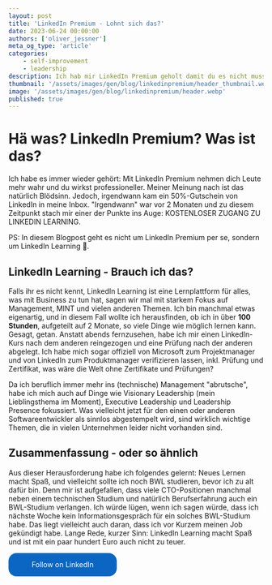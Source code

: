```yaml
---
layout: post
title: 'LinkedIn Premium - Lohnt sich das?'
date: 2023-06-24 00:00:00
authors: ['oliver_jessner']
meta_og_type: 'article'
categories:
    - self-improvement
    - leadership
description: Ich hab mir LinkedIn Premium geholt damit du es nicht musst. Hier sind meine Erfahrungen.
thumbnail: '/assets/images/gen/blog/linkedinpremium/header_thumbnail.webp'
image: '/assets/images/gen/blog/linkedinpremium/header.webp'
published: true
---
```


# Hä was? LinkedIn Premium? Was ist das?

Ich habe es immer wieder gehört: Mit LinkedIn Premium nehmen dich Leute mehr wahr und du wirkst professioneller. Meiner Meinung nach ist das natürlich Blödsinn. Jedoch, irgendwann kam ein 50%-Gutschein von LinkedIn in meine Inbox. "Irgendwann" war vor 2 Monaten und zu diesem Zeitpunkt stach mir einer der Punkte ins Auge: KOSTENLOSER ZUGANG ZU LINKEDIN LEARNING.

PS: In diesem Blogpost geht es nicht um LinkedIn Premium per se, sondern um LinkedIn Learning 🫣.

## LinkedIn Learning - Brauch ich das?

Falls ihr es nicht kennt, LinkedIn Learning ist eine Lernplattform für alles, was mit Business zu tun hat, sagen wir mal mit starkem Fokus auf Management, MINT und vielen anderen Themen. Ich bin manchmal etwas eigenartig, und in diesem Fall wollte ich herausfinden, ob ich in über **100 Stunden**, aufgeteilt auf 2 Monate, so viele Dinge wie möglich lernen kann. Gesagt, getan. Anstatt abends fernzusehen, habe ich mir einen LinkedIn-Kurs nach dem anderen reingezogen und eine Prüfung nach der anderen abgelegt. Ich habe mich sogar offiziell von Microsoft zum Projektmanager und von LinkedIn zum Produktmanager verifizieren lassen, inkl. Prüfung und Zertifikat, was
wäre die Welt ohne Zertifikate und Prüfungen?

Da ich beruflich immer mehr ins (technische) Management "abrutsche", habe ich mich auch auf Dinge wie Visionary Leadership (mein Lieblingsthema im Moment), Executive Leadership und Leadership Presence fokussiert. Was vielleicht jetzt für den einen oder anderen Softwareentwickler als sinnlos abgestempelt wird, sind wirklich wichtige Themen, die in vielen Unternehmen leider nicht vorhanden sind.

## Zusammenfassung - oder so ähnlich

Aus dieser Herausforderung habe ich folgendes gelernt: Neues Lernen macht Spaß, und vielleicht sollte ich noch BWL studieren, bevor ich zu alt dafür bin. Denn mir ist aufgefallen, dass viele CTO-Positionen manchmal neben einem technischen Studium und natürlich Berufserfahrung auch ein BWL-Studium verlangen. Ich würde lügen, wenn ich sagen würde, dass ich nächste Woche kein Informationsgespräch für ein solches BWL-Studium habe. Das liegt vielleicht auch daran, dass ich vor Kurzem meinen Job gekündigt habe. Lange Rede, kurzer Sinn: LinkedIn Learning macht Spaß und ist mit ein paar hundert Euro auch nicht zu teuer.

<style>
.libutton {
    display: flex;
    flex-direction: column;
    justify-content: center;
    padding: 7px;
    text-align: center;
    outline: none;
    text-decoration: none !important;
    color: #ffffff !important;
    width: 200px;
    height: 32px;
    border-radius: 16px;
    background-color: #0A66C2;
    font-family: "SF Pro Text", Helvetica, sans-serif;
}
</style>

<a class="libutton" href="https://www.linkedin.com/comm/mynetwork/discovery-see-all?usecase=PEOPLE_FOLLOWS&followMember=oliverjessner" target="_blank">Follow on LinkedIn</a>
